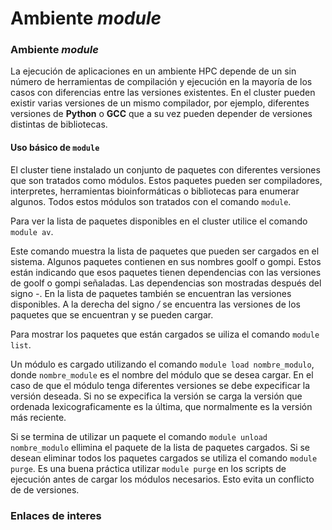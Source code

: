 # Ambiente *module*

### Ambiente *module*

La ejecución de aplicaciones en un ambiente HPC depende de un sin número de herramientas de compilación y ejecución  en la mayoría de los casos con diferencias entre las versiones existentes.  En el cluster pueden existir varias versiones de un mismo compilador, por ejemplo, diferentes versiones de **Python** o **GCC** que a su vez pueden depender de versiones distintas de bibliotecas. 

#### Uso básico de `module`

El cluster tiene instalado un conjunto de paquetes con diferentes versiones que son tratados como módulos. Estos paquetes pueden ser compiladores, interpretes, herramientas bioinformáticas o bibliotecas para enumerar algunos. Todos estos módulos son tratados con el comando `module`. 

Para ver la lista de paquetes disponibles en el cluster utilice el comando `module av`.

Este comando muestra la lista de paquetes que pueden ser cargados en el sistema. Algunos paquetes contienen en sus nombres goolf o gompi. Estos están indicando que esos paquetes tienen dependencias con las versiones de goolf o gompi señaladas. Las dependencias son mostradas después del signo *-*. En la lista de paquetes también se encuentran las versiones disponibles. A la derecha del signo */* se encuentra las versiones de los paquetes que se encuentran y se pueden cargar.

Para mostrar los paquetes que están cargados se uiliza el comando `module list`. 

Un módulo es cargado utilizando el comando `module load nombre_modulo`, donde `nombre_module` es el nombre del módulo que se desea cargar. En el caso de que el módulo tenga diferentes versiones se debe expecificar la versión deseada. Si no se expecifica la versión se carga la versión que ordenada lexicograficamente es la última, que normalmente es la versión más reciente.

Si se termina de utilizar un paquete el comando   `module unload nombre_modulo` ellimina el paquete de la lista de paquetes cargados. Si se desean eliminar todos los paquetes cargados se utiliza el comando `module purge`.  Es una buena práctica utilizar `module purge` en los scripts de ejecución antes de cargar los módulos necesarios. Esto evita un conflicto de de versiones. 

### Enlaces de interes

